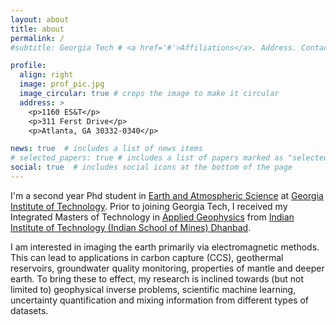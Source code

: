 ```yaml
---
layout: about
title: about
permalink: /
#subtitle: Georgia Tech # <a href='#'>Affiliations</a>. Address. Contacts. Moto. Etc.

profile:
  align: right
  image: prof_pic.jpg
  image_circular: true # crops the image to make it circular
  address: >
    <p>1160 ES&T</p>
    <p>311 Ferst Drive</p>
    <p>Atlanta, GA 30332-0340</p>

news: true  # includes a list of news items
# selected_papers: true # includes a list of papers marked as "selected={true}"
social: true  # includes social icons at the bottom of the page
---
```

I'm a second year Phd student in [Earth and Atmospheric Science](https://eas.gatech.edu/) at [Georgia Institute of Technology](https://www.gatech.edu/). Prior to joining Georgia Tech, I received my Integrated Masters of Technology in [Applied Geophysics](https://www.iitism.ac.in) from [Indian Institute of Technology (Indian School of Mines) Dhanbad](https://www.iitism.ac.in/index.php/Departments/dept_agp).

I am interested in imaging the earth primarily via electromagnetic methods. This can lead to applications in carbon capture (CCS), geothermal reservoirs, groundwater quality monitoring, properties of mantle and deeper earth. To bring these to effect, my research is inclined towards (but not limited to) geophysical inverse problems, scientific machine learning, uncertainty quantification and mixing information from different types of datasets.

<!-- Write your biography here. Tell the world about yourself. Link to your favorite [subreddit](http://reddit.com). You can put a picture in, too. The code is already in, just name your picture `prof_pic.jpg` and put it in the `img/` folder.

Put your address / P.O. box / other info right below your picture. You can also disable any these elements by editing `profile` property of the YAML header of your `_pages/about.md`. Edit `_bibliography/papers.bib` and Jekyll will render your [publications page](/al-folio/publications/) automatically.

Link to your social media connections, too. This theme is set up to use [Font Awesome icons](http://fortawesome.github.io/Font-Awesome/) and [Academicons](https://jpswalsh.github.io/academicons/), like the ones below. Add your Facebook, Twitter, LinkedIn, Google Scholar, or just disable all of them. -->
